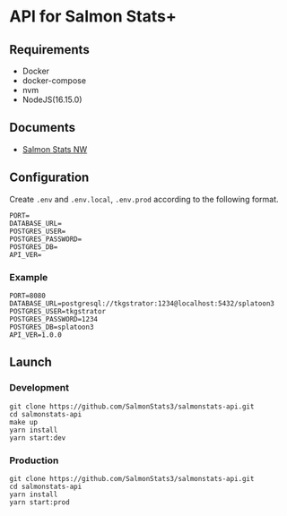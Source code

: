 # API for Salmon Stats+

## Requirements

- Docker
- docker-compose
- nvm
- NodeJS(16.15.0)

## Documents

- [Salmon Stats NW](https://docs.splatnet3.com)

## Configuration

Create `.env` and `.env.local`, `.env.prod` according to the following format.

```.env
PORT=
DATABASE_URL=
POSTGRES_USER=
POSTGRES_PASSWORD=
POSTGRES_DB=
API_VER=
```

### Example

```env
PORT=8080
DATABASE_URL=postgresql://tkgstrator:1234@localhost:5432/splatoon3
POSTGRES_USER=tkgstrator
POSTGRES_PASSWORD=1234
POSTGRES_DB=splatoon3
API_VER=1.0.0
```

## Launch

### Development

```
git clone https://github.com/SalmonStats3/salmonstats-api.git
cd salmonstats-api
make up
yarn install
yarn start:dev
```

### Production

```
git clone https://github.com/SalmonStats3/salmonstats-api.git
cd salmonstats-api
yarn install
yarn start:prod
```
